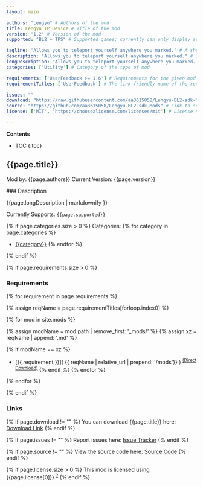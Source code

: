 ```yaml
---
layout: main

authors: "Lengyu" # Authors of the mod
title: Lengyu TP Device # Title of the mod
version: "1.2" # Version of the mod
supported: "BL2 + TPS" # Supported games; currently can only display as "BL2", "BL2 + TPS", or "TPS"

tagline: "Allows you to teleport yourself anywhere you marked." # A short description of the mod itself.
description: "Allows you to teleport yourself anywhere you marked." # This is set in order to keep the SEO proper
longDescription: "Allows you to teleport yourself anywhere you marked. \n1.Press NUMPad0 to mark the location. \n2.Press NUMPadDot to teleport.\n3.Press NUMPad1-3 to switch within 3 slots.\n4.Press NUMPad4-6 to teleport other player to you.\n5.Open the option to print teleport console command when you mark location.\nIn co-op game it only works for the host player.\nIt doesn't work in the map Digistruct Peak." # Description of what the mod can do
categories: ['Utility'] # Category of the type of mod

requirements: ['UserFeedback >= 1.6'] # Requirements for the given mod
requirementTitles: ['UserFeedback'] # The link-friendly name of the requirements

issues: ""
download: "https://raw.githubusercontent.com/aa3615058/Lengyu-BL2-sdk-Mods/main/LengyuTPDevice/LengyuTPDevice.zip"
source: "https://github.com/aa3615058/Lengyu-BL2-sdk-Mods" # Link to source code
license: ['MIT', 'https://choosealicense.com/licenses/mit'] # License name, link about the license from https://choosealicense.com/

---
```

**Contents**
* TOC
{:toc}

## {{page.title}}

Mod by: {{page.authors}}
Current Version: {{page.version}}

<p></p>
### Description

{{page.longDescription | markdownify }}

Currently Supports: `{{page.supported}}`

{% if page.categories.size > 0 %}
Categories:
{% for category in page.categories %}
  * [{{category}}](/types/{{category}})
{% endfor %}
<p></p>
{% endif %}

{% if page.requirements.size > 0 %}
### Requirements

{% for requirement in page.requirements %}

{% assign reqName = page.requirementTitles[forloop.index0] %}

{% for mod in site.mods %}

{% assign modName = mod.path | remove_first: '_mods/' %}
{% assign xz = reqName | append: '.md' %}

{% if modName == xz %}
* [{{ requirement }}]( {{ reqName | relative_url | prepend: '/mods'}} ) <sup>[(Direct Download)]({{mod.download}})</sup>
{% endif %}
{% endfor %}

{% endfor %}
<p></p>
{% endif %}

### Links

{% if page.download != "" %}
You can download {{page.title}} here: [Download Link]({{page.download}})
{% endif %}

{% if page.issues != "" %}
Report issues here: [Issue Tracker]({{page.issues}})
{% endif %}

{% if page.source != "" %}
View the source code here: [Source Code]({{page.source}})
{% endif %}

{% if page.license.size > 0 %}
This mod is licensed using {{page.license[0]}} <sup>[?]({{page.license[1]}})</sup>
{% endif %}
